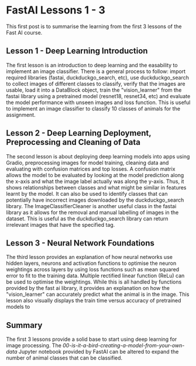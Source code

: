 # FastAI Lessons 1 - 3

This first post is to summarise the learning from the first 3 lessons of the Fast AI course.

## Lesson 1 - Deep Learning Introduction
The first lesson is an introduction to deep learning and the easability to implement an image classifier. There is a general process to follow: import required libraries (fastai, duckduckgo_search, etc), use duckduckgo_search to collect images of different classes to classify, verify that the images are usable, load it into a DataBlock object, train the "vision_learner" from the fastai library using a pretrained model (resnet18, resnet34, etc) and evaluate the model performance with unseen images and loss function. This is useful to implement an image classifier to classify 10 classes of animals for the assignment.

## Lesson 2 - Deep Learning Deployment, Preprocessing and Cleaning of Data
The second lesson is about deploying deep learning models into apps using Gradio, preprocessing images for model training, cleaning data and evaluating with confusion matrices and top losses. A confusion matrix allows the model to be evaluated by looking at the model prediction along the x-axis and what the image label actually was along the y-axis. Thus, it shows relationships between classes and what might be similar in features learnt by the model. It can also be used to identify classes that can potentially have incorrect images downloaded by the duckduckgo_search library. The ImageClassifierCleaner is another useful class in the fastai library as it allows for the removal and manual labelling of images in the dataset. This is useful as the duckduckgo_search library can return irrelevant images that have the specified tag.

## Lesson 3 - Neural Network Foundations
The third lesson provides an explanation of how neural networks use hidden layers, neurons and activation functions to optimise the neuron weightings across layers by using loss functions such as mean squared error to fit to the training data. Multiple rectified linear function (ReLu) can be used to optimise the weightings. While this is all handled by functions provided by the fast ai library, it provides an explanation on how the "vision_learner" can accurately predict what the animal is in the image. This lesson also visually displays the train time versus accuracy of pretrained models to 

## Summary
The first 3 lessons provide a solid base to start using deep learning for image processing. The *00-is-it-a-bird-creating-a-model-from-your-own-data* Jupyter notebook provided by FastAI can be altered to expand the number of animal classes that can be classified.
